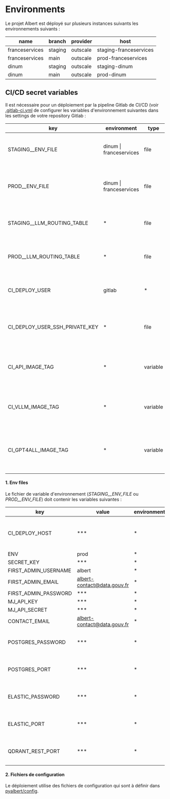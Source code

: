 # Environments

Le projet Albert est déployé sur plusieurs instances suivants les environnements suivants : 

| name | branch | provider | host | 
| --- | --- | --- | --- |
| franceservices | staging | outscale | staging-franceservices |
| franceservices | main | outscale | prod-franceservices |
| dinum | staging | outscale | staging-dinum |
| dinum | main | outscale | prod-dinum 

## CI/CD secret variables

Il est nécessaire pour un déploiement par la pipeline Gitlab de CI/CD (voir [.gitlab-ci.yml](../../.gitlab-ci.yml) de configurer les variables d'environnement suivantes dans les settings de votre repository Gitlab : 

| key | environment | type | protected | info |
| --- | --- | --- | --- | --- |
| STAGING__ENV_FILE | dinum \| franceservices | file | no | Environment variables file for staging environments [(1)](#1-env-files) | 
| PROD__ENV_FILE | dinum \| franceservices | file |  yes | Environment variables file for production environments [(1)](#1-env-files) |
| STAGING__LLM_ROUTING_TABLE | * | file | no | LLM routing table file for staging environments [(2)](#2-config-table-files) |
| PROD__LLM_ROUTING_TABLE | * | file | yes | LLM routing table file for production environments [(2)](#2-config-table-files) |
| CI_DEPLOY_USER | gitlab | * | User name of the deployment service account |
| CI_DEPLOY_USER_SSH_PRIVATE_KEY | * | file | no | Private SSH key of deployment service account (gitlab) |
| CI_API_IMAGE_TAG | * | variable | no | Docker tag of API image (ex: 1.0.0), upgrade it with each build |
| CI_VLLM_IMAGE_TAG | * | variable | no | Docker tag of VLLM image (ex: 1.0.0), upgrade it with each build |
| CI_GPT4ALL_IMAGE_TAG | * | variable | no | Docker tag of GPT4All image (ex: 1.0.0), upgrade it with each build |

#### 1. Env files

Le fichier de variable d'environnement (*STAGING__ENV_FILE* ou *PROD__ENV_FILE*) doit contenir les variables suivantes :

| key | value | environment | info |
| --- | --- | --- | --- |
| CI_DEPLOY_HOST | *** | * | Server DNS or IP where Docker containers are deployed |
| ENV | prod | * |  |
| SECRET_KEY | *** | * |  |
| FIRST_ADMIN_USERNAME | albert | * |  |
| FIRST_ADMIN_EMAIL | albert-contact@data.gouv.fr | * |  |
| FIRST_ADMIN_PASSWORD | *** | * | |
| MJ_API_KEY | *** | * |  |
| MJ_API_SECRET | *** | * |  |
| CONTACT_EMAIL | albert-contact@data.gouv.fr | * |  |
| POSTGRES_PASSWORD | *** | * | Mot de passe de la basede données PostgreSQL. |
| POSTGRES_PORT | *** | * | Port de la base de données PostgreSQL. |
| ELASTIC_PASSWORD | *** | * | Mot de passe de la basede données Elasticsearch. |
| ELASTIC_PORT | *** | * |  Port de la base de données Elasticsearch. |
| QDRANT_REST_PORT | *** | * |  Port REST de la base de données Qdrant. |

#### 2. Fichiers de configuration

Le déploiement utilise des fichiers de configuration qui sont à définir dans [pyalbert/config](../pyalbert/config/).